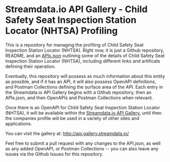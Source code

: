 # Streamdata.io API Gallery - Child Safety Seat Inspection Station Locator (NHTSA) Profiling
This is a repository for managing the profiling of Child Safety Seat Inspection Station Locator (NHTSA). Right now, it is just a Github repository, README, and an [APIs.json](apis.md) outlining some of the details of Child Safety Seat Inspection Station Locator (NHTSA), including different links and artificats defining their operation.

Eventually, this repository will possess as much information about this entity as possible, and if it has an API, it will also possess OpenAPI definitions, and Postman Collections defining the surface area of the API. Each entry in the Streamdata.io API Gallery begins with a Github repository, then an APIs.json, and then OpenAPIs and Postman Collections when relevant.

Once there is an OpenAPI for Child Safety Seat Inspection Station Locator (NHTSA), it will be available within the [Streamdata.io API Gallery](http://api.gallery.streamdata.io/), until then the companies profile will be used in a variety of other sites and applications.

You can visit the gallery at: http://api.gallery.streamdata.io/

Feel free to submit a pull request with any changes to the API.json, as well as any added OpenAPI, or Postman Collections -- you can also leave any issues via the Github Issues for this repository.
